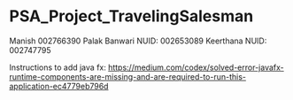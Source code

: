# PSA_Project_TravelingSalesman

Manish
002766390
Palak Banwari
NUID: 002653089
Keerthana
NUID: 002747795

Instructions to add java fx:
https://medium.com/codex/solved-error-javafx-runtime-components-are-missing-and-are-required-to-run-this-application-ec4779eb796d
